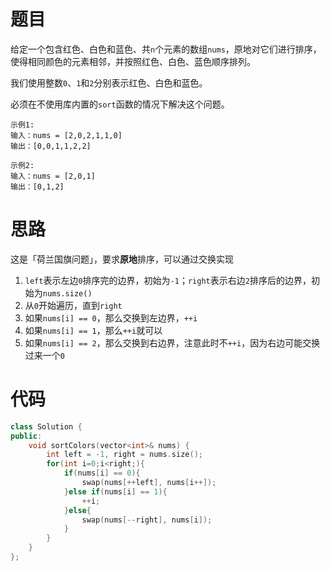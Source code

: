 # 题目

给定一个包含红色、白色和蓝色、共`n`个元素的数组`nums`，原地对它们进行排序，使得相同颜色的元素相邻，并按照红色、白色、蓝色顺序排列。

我们使用整数`0`、`1`和`2`分别表示红色、白色和蓝色。

必须在不使用库内置的`sort`函数的情况下解决这个问题。


```
示例1:
输入：nums = [2,0,2,1,1,0]
输出：[0,0,1,1,2,2]

示例2:
输入：nums = [2,0,1]
输出：[0,1,2]
```

# 思路

这是「荷兰国旗问题」，要求**原地**排序，可以通过交换实现

1. `left`表示左边`0`排序完的边界，初始为`-1`；`right`表示右边`2`排序后的边界，初始为`nums.size()`
2. 从`0`开始遍历，直到`right`
3. 如果`nums[i] == 0`，那么交换到左边界，`++i`
4. 如果`nums[i] == 1`，那么`++i`就可以
5. 如果`nums[i] == 2`，那么交换到右边界，注意此时不`++i`，因为右边可能交换过来一个`0`

# 代码

```cpp
class Solution {
public:
    void sortColors(vector<int>& nums) {
        int left = -1, right = nums.size();
        for(int i=0;i<right;){
            if(nums[i] == 0){
                swap(nums[++left], nums[i++]);
            }else if(nums[i] == 1){
                ++i;
            }else{
                swap(nums[--right], nums[i]);
            }
        }
    }
};
```
